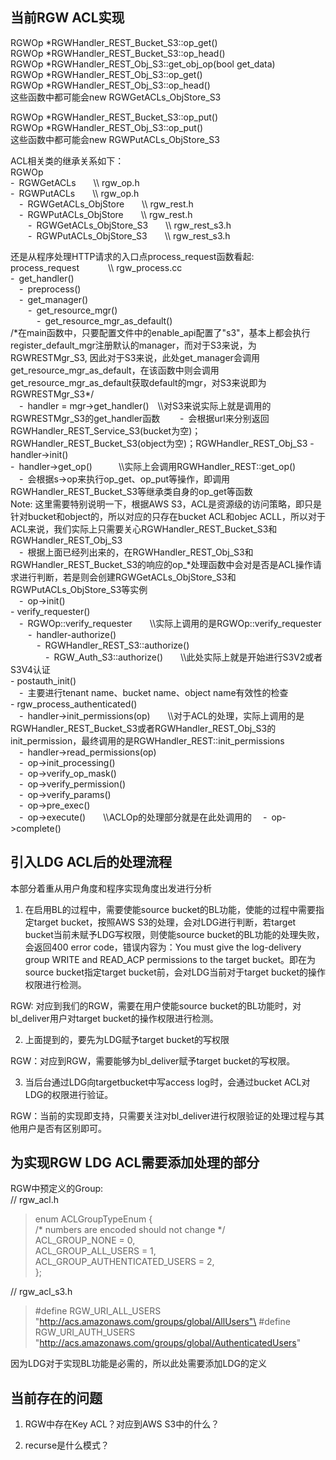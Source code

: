 ## 当前RGW ACL实现
RGWOp \*RGWHandler_REST_Bucket_S3::op_get()\
RGWOp \*RGWHandler_REST_Bucket_S3::op_head()\
RGWOp \*RGWHandler_REST_Obj_S3::get_obj_op(bool get_data)\
RGWOp \*RGWHandler_REST_Obj_S3::op_get()\
RGWOp \*RGWHandler_REST_Obj_S3::op_head()\
这些函数中都可能会new RGWGetACLs_ObjStore_S3

RGWOp \*RGWHandler_REST_Bucket_S3::op_put()\
RGWOp \*RGWHandler_REST_Obj_S3::op_put()\
这些函数中都可能会new RGWPutACLs_ObjStore_S3

ACL相关类的继承关系如下：\
RGWOp\
\-&ensp;RGWGetACLs&emsp;&emsp;\\\ rgw_op.h\
\-&ensp;RGWPutACLs&emsp;&emsp;\\\ rgw_op.h\
&emsp;\-&ensp;RGWGetACLs_ObjStore&emsp;&emsp;\\\ rgw_rest.h\
&emsp;\-&ensp;RGWPutACLs_ObjStore&emsp;&emsp;\\\ rgw_rest.h\
&emsp;&emsp;\-&ensp;RGWGetACLs_ObjStore_S3&emsp;&emsp;\\\ rgw_rest_s3.h\
&emsp;&emsp;\-&ensp;RGWPutACLs_ObjStore_S3&emsp;&emsp;\\\ rgw_rest_s3.h

还是从程序处理HTTP请求的入口点process_request函数看起:\
process_request  &emsp;&emsp;&emsp;\\\ rgw_process.cc\
\-&ensp;get_handler()\
&emsp;\-&ensp;preprocess()\
&emsp;\-&ensp;get_manager()\
&emsp;&emsp;\-&ensp;get_resource_mgr()\
&emsp;&emsp;&emsp;\-&ensp;get_resource_mgr_as_default()\
/\*在main函数中，只要配置文件中的enable_api配置了"s3"，基本上都会执行register_default_mgr注册默认的manager，而对于S3来说，为RGWRESTMgr_S3, 因此对于S3来说，此处get_manager会调用get_resource_mgr_as_default，在该函数中则会调用get_resource_mgr_as_default获取default的mgr，对S3来说即为RGWRESTMgr_S3*/\
&emsp;\-&ensp;handler = mgr->get_handler()&emsp;\\\对S3来说实际上就是调用的RGWRESTMgr_S3的get_handler函数
&emsp;&emsp;\-&ensp;会根据url来分别返回RGWHandler_REST_Service_S3(bucket为空)；RGWHandler_REST_Bucket_S3(object为空)；RGWHandler_REST_Obj_S3
  \-&ensp;handler->init()\
\-&ensp;handler->get_op()&emsp;&emsp;&emsp;\\\实际上会调用RGWHandler_REST::get_op()\
&emsp;\-&ensp;会根据s->op来执行op_get、op_put等操作，即调用RGWHandler_REST_Bucket_S3等继承类自身的op_get等函数\
Note: 这里需要特别说明一下，根据AWS S3，ACL是资源级的访问策略，即只是针对bucket和object的，所以对应的只存在bucket ACL和objec ACLL，所以对于ACL来说，我们实际上只需要关心RGWHandler_REST_Bucket_S3和RGWHandler_REST_Obj_S3\
&emsp;\-&ensp;根据上面已经列出来的，在RGWHandler_REST_Obj_S3和RGWHandler_REST_Bucket_S3的响应的op_*处理函数中会对是否是ACL操作请求进行判断，若是则会创建RGWGetACLs_ObjStore_S3和RGWPutACLs_ObjStore_S3等实例\
&emsp;\-&ensp;op->init()\
\- verify_requester()\
&emsp;\-&ensp;RGWOp::verify_requester&emsp;&emsp;\\\实际上调用的是RGWOp::verify_requester\
&emsp;&emsp;\-&ensp;handler-authorize()\
&emsp;&emsp;&emsp;\-&ensp;RGWHandler_REST_S3::authorize()\
&emsp;&emsp;&emsp;&emsp;\-&ensp;RGW_Auth_S3::authorize()&emsp;&emsp;\\\此处实际上就是开始进行S3V2或者S3V4认证\
\- postauth_init()\
&emsp;\-&ensp;主要进行tenant name、bucket name、object name有效性的检查\
\- rgw_process_authenticated()\
&emsp;\-&ensp;handler->init_permissions(op)&emsp;&emsp;\\\对于ACL的处理，实际上调用的是RGWHandler_REST_Bucket_S3或者RGWHandler_REST_Obj_S3的init_permission，最终调用的是RGWHandler_REST::init_permissions\
&emsp;\-&ensp;handler->read_permissions(op)\
&emsp;\-&ensp;op->init_processing()\
&emsp;\-&ensp;op->verify_op_mask()\
&emsp;\-&ensp;op->verify_permission()\
&emsp;\-&ensp;op->verify_params()\
&emsp;\-&ensp;op->pre_exec()\
&emsp;\-&ensp;op->execute()&emsp;&emsp;\\\ACLOp的处理部分就是在此处调用的
&emsp;\-&ensp;op->complete()

## 引入LDG ACL后的处理流程
本部分着重从用户角度和程序实现角度出发进行分析
1. 在启用BL的过程中，需要使能source bucket的BL功能，使能的过程中需要指定target bucket，按照AWS S3的处理，会对LDG进行判断，若target bucket当前未赋予LDG写权限，则使能source bucket的BL功能的处理失败，会返回400 error code，错误内容为：You must give the log-delivery group WRITE and READ_ACP permissions to the target bucket。即在为source bucket指定target bucket前，会对LDG当前对于target bucket的操作权限进行检测。

RGW: 对应到我们的RGW，需要在用户使能source bucket的BL功能时，对bl_deliver用户对target bucket的操作权限进行检测。

2. 上面提到的，要先为LDG赋予target bucket的写权限

RGW：对应到RGW，需要能够为bl_deliver赋予target bucket的写权限。

3. 当后台通过LDG向targetbucket中写access log时，会通过bucket ACL对LDG的权限进行验证。

RGW：当前的实现即支持，只需要关注对bl_deliver进行权限验证的处理过程与其他用户是否有区别即可。

## 为实现RGW LDG ACL需要添加处理的部分
RGW中预定义的Group:\
// rgw_acl.h
>enum ACLGroupTypeEnum {\
/* numbers are encoded should not change */\
    ACL_GROUP_NONE                = 0,\
    ACL_GROUP_ALL_USERS           = 1,\
    ACL_GROUP_AUTHENTICATED_USERS = 2,\
};

// rgw_acl_s3.h
>#define RGW_URI_ALL_USERS       "http://acs.amazonaws.com/groups/global/AllUsers"\
>#define RGW_URI_AUTH_USERS      "http://acs.amazonaws.com/groups/global/AuthenticatedUsers"

因为LDG对于实现BL功能是必需的，所以此处需要添加LDG的定义

## 当前存在的问题
1. RGW中存在Key ACL？对应到AWS S3中的什么？

2. recurse是什么模式？
